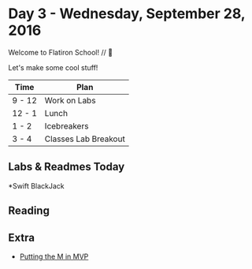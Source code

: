 # Day 3 - Wednesday, September 28, 2016

Welcome to Flatiron School! // :blue_heart:

Let's make some cool stuff!

Time        |   Plan   |
----------------|-------
9 - 12          | Work on Labs
12 - 1    | Lunch
1 - 2     | Icebreakers
3 - 4     | Classes Lab Breakout

## Labs & Readmes Today

  *Swift BlackJack

## Reading


## Extra
* [Putting the M in MVP](https://medium.freecodecamp.com/putting-the-m-in-mvp-71e036034ed9#.asgwznye7)


<br>

